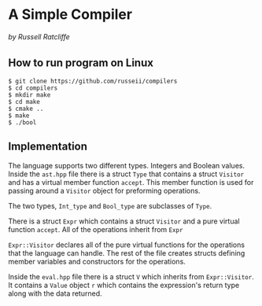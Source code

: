 # A Simple Compiler
###### by Russell Ratcliffe

## How to run program on Linux
```
$ git clone https://github.com/russeii/compilers
$ cd compilers
$ mkdir make
$ cd make
$ cmake ..
$ make
$ ./bool
```


## Implementation
The language supports two different types. Integers and Boolean values.  
Inside the `ast.hpp` file there is a struct `Type` that contains a struct `Visitor` and has a virtual member function `accept`.
This member function is used for passing around a `Visitor` object for preforming operations.

The two types, `Int_type` and `Bool_type` are subclasses of `Type`. 

There is a struct `Expr` which contains a struct `Visitor` and a pure virtual function `accept`. All of the operations inherit from `Expr` 

`Expr::Visitor` declares all of the pure virtual functions for the operations that the language can handle.
The rest of the file creates structs defining member variables and constructors for the operations.  

Inside the `eval.hpp` file there is a struct `V` which inherits from `Expr::Visitor`. It contains a `Value` object `r` which contains the expression's return type along with the data returned.


